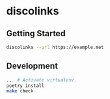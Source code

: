 # discolinks

## Getting Started

```bash
discolinks --url https://example.net
```

## Development

```bash
... # Activate virtualenv.
poetry install
make check
```
